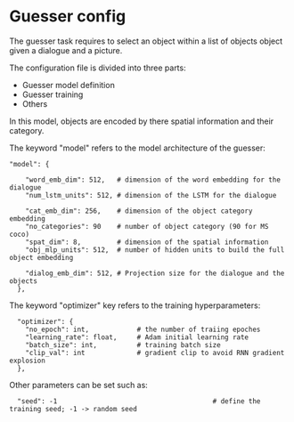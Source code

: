# Guesser config

The guesser task requires to select an object within a list of objects object given a dialogue and a picture.

The configuration file is divided into three parts:
 - Guesser model definition
 - Guesser training
 - Others

In this model, objects are encoded by there spatial information and their category.

The keyword "model" refers to the model architecture of the guesser:
```
"model": {

    "word_emb_dim": 512,   # dimension of the word embedding for the dialogue
    "num_lstm_units": 512, # dimension of the LSTM for the dialogue

    "cat_emb_dim": 256,    # dimension of the object category embedding
    "no_categories": 90    # number of object category (90 for MS coco)
    "spat_dim": 8,         # dimension of the spatial information
    "obj_mlp_units": 512,  # number of hidden units to build the full object embedding

    "dialog_emb_dim": 512, # Projection size for the dialogue and the objects
  },
```

The keyword "optimizer" key refers to the training hyperparameters:


```
  "optimizer": {
    "no_epoch": int,            # the number of traiing epoches
    "learning_rate": float,     # Adam initial learning rate
    "batch_size": int,          # training batch size
    "clip_val": int             # gradient clip to avoid RNN gradient explosion
  },
 ```

Other parameters can be set such as:

```
  "seed": -1                                       # define the training seed; -1 -> random seed
 ```